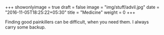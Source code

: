 +++
showonlyimage = true
draft = false
image = "img/stuff/advil.jpg"
date = "2016-11-05T18:25:22+05:30"
title = "Medicine"
weight = 0
+++

Finding good painkillers can be difficult, when you need them. I always carry some backup.
